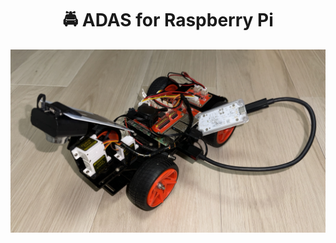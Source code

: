 <h1 align="center">🚔 ADAS for Raspberry Pi</h1>

![main](https://raw.githubusercontent.com/DEVHEE/pi-adas/main/readme/img/main.jpg)